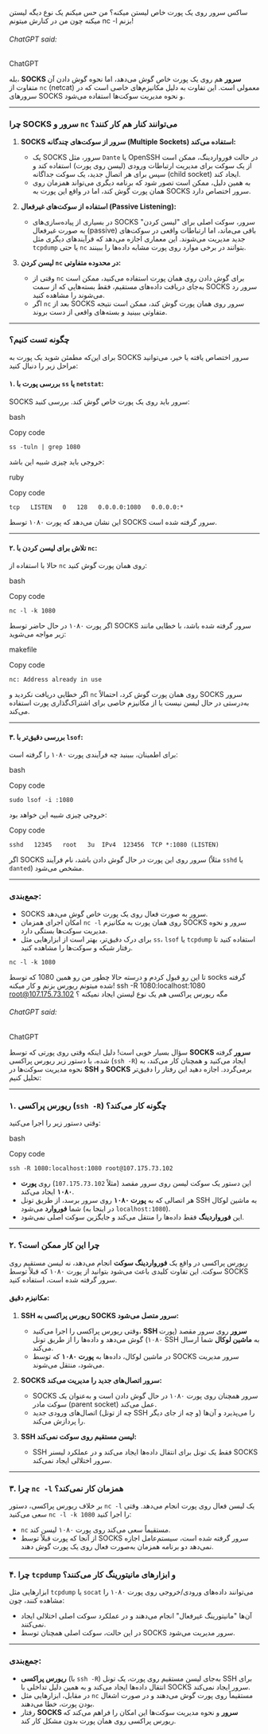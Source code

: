 ساکس سرور روی یک پورت خاص لیستن میکنه؟ من حس میکنم یک نوع دیگه لیستن میکنه چون من در کنارش میتونم nc -l بزنم!

###### ChatGPT said:

ChatGPT

بله، **SOCKS سرور** هم روی یک پورت خاص گوش می‌دهد، اما نحوه گوش دادن آن متفاوت از `nc` (netcat) معمولی است. این تفاوت به دلیل مکانیزم‌های خاصی است که در سرورهای SOCKS و نحوه مدیریت سوکت‌ها استفاده می‌شود.

---

### **چرا SOCKS سرور و `nc` می‌توانند کنار هم کار کنند؟**

1. **SOCKS سرور از سوکت‌های چندگانه (Multiple Sockets) استفاده می‌کند:**
    
    - یک SOCKS سرور، مثل `Dante` یا OpenSSH در حالت فورواردینگ، ممکن است از یک سوکت برای مدیریت ارتباطات ورودی (لیسن روی پورت) استفاده کند و سپس برای هر اتصال جدید، یک سوکت جداگانه (child socket) ایجاد کند.
    - به همین دلیل، ممکن است تصور شود که برنامه دیگری می‌تواند همزمان روی همان پورت گوش کند، اما در واقع این پورت به SOCKS سرور اختصاص دارد.
2. **استفاده از سوکت‌های غیرفعال (Passive Listening):**
    
    - در بسیاری از پیاده‌سازی‌های SOCKS سرور، سوکت اصلی برای "لیسن کردن" به صورت غیرفعال (passive) باقی می‌ماند، اما ارتباطات واقعی در سوکت‌های جدید مدیریت می‌شوند. این معماری اجازه می‌دهد که فرآیندهای دیگری مثل `tcpdump` یا حتی `nc` بتوانند در برخی موارد روی پورت مشابه داده‌ها را ببینند.
3. **لیسن کردن `nc` در محدوده متفاوتی:**
    
    - وقتی از `nc` برای گوش دادن روی همان پورت استفاده می‌کنید، ممکن است به‌جای دریافت داده‌های مستقیم، فقط بسته‌هایی که از سمت SOCKS سرور رد می‌شوند را مشاهده کنید.
    - اگر `nc` بعد از SOCKS سرور روی همان پورت گوش کند، ممکن است نتیجه متفاوتی ببینید و بسته‌های واقعی از دست بروند.

---

### **چگونه تست کنیم؟**

برای این‌که مطمئن شوید یک پورت به SOCKS سرور اختصاص یافته یا خیر، می‌توانید مراحل زیر را دنبال کنید:

#### **۱. بررسی پورت با `ss` یا `netstat`:**

SOCKS سرور باید روی یک پورت خاص گوش کند. بررسی کنید:

bash

Copy code

`ss -tuln | grep 1080`

خروجی باید چیزی شبیه این باشد:

ruby

Copy code

`tcp   LISTEN   0   128   0.0.0.0:1080   0.0.0.0:*`

این نشان می‌دهد که پورت ۱۰۸۰ توسط SOCKS سرور گرفته شده است.

---

#### **۲. تلاش برای لیسن کردن با `nc`:**

حالا با استفاده از `nc` روی همان پورت گوش کنید:

bash

Copy code

`nc -l -k 1080`

اگر پورت ۱۰۸۰ در حال حاضر توسط SOCKS سرور گرفته شده باشد، با خطایی مانند زیر مواجه می‌شوید:

makefile

Copy code

`nc: Address already in use`

اگر خطایی دریافت نکردید و `nc` روی همان پورت گوش کرد، احتمالاً SOCKS سرور به‌درستی در حال لیسن نیست یا از مکانیزم خاصی برای اشتراک‌گذاری پورت استفاده می‌کند.

---

#### **۳. بررسی دقیق‌تر با `lsof`:**

برای اطمینان، ببینید چه فرآیندی پورت ۱۰۸۰ را گرفته است:

bash

Copy code

`sudo lsof -i :1080`

خروجی چیزی شبیه این خواهد بود:

Copy code

`sshd   12345   root   3u  IPv4  123456  TCP *:1080 (LISTEN)`

اگر SOCKS سرور روی این پورت در حال گوش دادن باشد، نام فرآیند (مثلاً `sshd` یا `danted`) مشخص می‌شود.

---

### **جمع‌بندی:**

- SOCKS سرور به صورت فعال روی یک پورت خاص گوش می‌دهد.
- امکان اجرای همزمان `nc -l` روی همان پورت به مکانیزم SOCKS سرور و نحوه مدیریت سوکت‌ها بستگی دارد.
- برای درک دقیق‌تر، بهتر است از ابزارهایی مثل `ss`، `lsof` یا `tcpdump` استفاده کنید تا رفتار شبکه و سوکت‌ها را مشاهده کنید.





`nc -l -k 1080`

تا این رو قبول کردم و درسته حالا چطور من رو همین 1080 که توسط socks گرفته شده میتونم ریورس بزنم و کار میکنه! ssh -R 1080:localhost:1080 root@107.175.73.102 مگه ریورس پراکسی هم یک نوع لیستن ایجاد نمیکنه ؟

###### ChatGPT said:

ChatGPT

سؤال بسیار خوبی است! دلیل اینکه وقتی روی پورتی که توسط **SOCKS سرور** گرفته شده، با دستور زیر ریورس پراکسی (`ssh -R`) ایجاد می‌کنید و همچنان کار می‌کند، به نحوه مدیریت سوکت‌ها در **SSH** و **SOCKS** برمی‌گردد. اجازه دهید این رفتار را دقیق‌تر تحلیل کنیم:

---

### **۱. ریورس پراکسی (`ssh -R`) چگونه کار می‌کند؟**

وقتی دستور زیر را اجرا می‌کنید:

bash

Copy code

`ssh -R 1080:localhost:1080 root@107.175.73.102`

- این دستور یک سوکت لیسن روی سرور مقصد (مثلاً `107.175.73.102`) روی **پورت ۱۰۸۰** ایجاد می‌کند.
- هر اتصالی که به **پورت ۱۰۸۰** روی سرور برسد، از طریق تونل SSH به ماشین لوکال شما **فوروارد** می‌شود (در اینجا به `localhost:1080`).
- این **فورواردینگ** فقط داده‌ها را منتقل می‌کند و جایگزین سوکت اصلی نمی‌شود.

---

### **۲. چرا این کار ممکن است؟**

ریورس پراکسی در واقع یک **فورواردینگ سوکت** انجام می‌دهد، نه لیسن مستقیم روی سوکت. این تفاوت کلیدی باعث می‌شود بتوانید از پورت ۱۰۸۰ که قبلاً توسط SOCKS سرور گرفته شده است، استفاده کنید.

#### مکانیزم دقیق:

1. **SSH ریورس پراکسی به SOCKS سرور متصل می‌شود:**
    
    - وقتی ریورس پراکسی را اجرا می‌کنید، **SSH سرور** روی سرور مقصد (پورت ۱۰۸۰) گوش می‌دهد و داده‌ها را از طریق تونل SSH به **ماشین لوکال** شما ارسال می‌کند.
    - در ماشین لوکال، داده‌ها به **پورت ۱۰۸۰** که توسط SOCKS سرور مدیریت می‌شود، منتقل می‌شوند.
2. **SOCKS سرور اتصال‌های جدید را مدیریت می‌کند:**
    
    - SOCKS سرور همچنان روی پورت ۱۰۸۰ در حال گوش دادن است و به‌عنوان یک سوکت مادر (parent socket) عمل می‌کند.
    - اتصال‌های ورودی جدید (چه از تونل SSH و چه از جای دیگر) را می‌پذیرد و آن‌ها را پردازش می‌کند.
3. **SSH لیسن مستقیم روی سوکت نمی‌کند:**
    
    - SSH فقط یک تونل برای انتقال داده‌ها ایجاد می‌کند و در عملکرد لیسنر SOCKS سرور اختلالی ایجاد نمی‌کند.

---

### **۳. چرا `nc -l` همزمان کار نمی‌کند؟**

بر خلاف ریورس پراکسی، دستور `nc -l` یک لیسن فعال روی پورت انجام می‌دهد. وقتی سعی می‌کنید `nc -l -k 1080` را اجرا کنید:

- `nc` مستقیماً سعی می‌کند روی پورت ۱۰۸۰ لیسن کند.
- از آنجا که پورت قبلاً توسط SOCKS سرور گرفته شده است، سیستم‌عامل اجازه نمی‌دهد دو برنامه همزمان به‌صورت فعال روی یک پورت گوش دهند.

---

### **۴. چرا `tcpdump` و ابزارهای مانیتورینگ کار می‌کنند؟**

ابزارهایی مثل `tcpdump` یا `socat` می‌توانند داده‌های ورودی/خروجی روی پورت ۱۰۸۰ را مشاهده کنند، چون:

- آن‌ها "مانیتورینگ غیرفعال" انجام می‌دهند و در عملکرد سوکت اصلی اختلالی ایجاد نمی‌کنند.
- در این حالت، سوکت اصلی همچنان توسط SOCKS سرور مدیریت می‌شود.

---

### **جمع‌بندی:**

- **ریورس پراکسی** (با `ssh -R`) به‌جای لیسن مستقیم روی پورت، یک تونل SSH برای انتقال داده‌ها ایجاد می‌کند و به همین دلیل تداخلی با SOCKS سرور ایجاد نمی‌کند.
- در مقابل، ابزارهایی مثل `nc` مستقیماً روی پورت گوش می‌دهند و در صورت اشغال بودن پورت، خطا می‌دهند.
- رفتار **SOCKS سرور** و نحوه مدیریت سوکت‌ها این امکان را فراهم می‌کند که ریورس پراکسی روی همان پورت بدون مشکل کار کند.